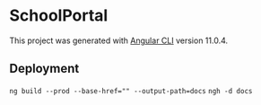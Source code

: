 # SchoolPortal

This project was generated with [Angular CLI](https://github.com/angular/angular-cli) version 11.0.4.

## Deployment

`ng build --prod --base-href="" --output-path=docs`
`ngh -d docs`